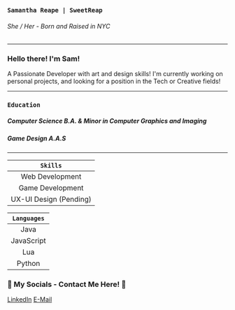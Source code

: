 ### `Samantha Reape | SweetReap`
###### She / Her - Born and Raised in NYC
---

### Hello there! I'm Sam!

A Passionate Developer with art and design skills! I'm currently working on personal projects, and looking for a position in the Tech or Creative fields!

---

### `Education`
##### Computer Science B.A. & Minor in Computer Graphics and Imaging
##### Game Design A.A.S

---

| `Skills`                     | 
| :---------------------------:| 
| Web Development              |
| Game Development             |
| UX-UI Design (Pending)       |

| `Languages`     |
| :-------------:| 
| Java          |
| JavaScript    |
| Lua           |
| Python        |

### 💬 My Socials - Contact Me Here! 💬
[LinkedIn](https://www.linkedin.com/in/sam-reape/)
[E-Mail](reape.sam@gmail.com) 
